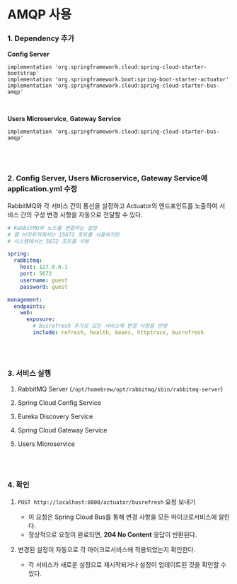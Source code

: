 # AMQP 사용

### 1. Dependency 추가

**Config Server**
```
implementation 'org.springframework.cloud:spring-cloud-starter-bootstrap'
implementation 'org.springframework.boot:spring-boot-starter-actuator'
implementation 'org.springframework.cloud:spring-cloud-starter-bus-amqp'
```

<br>

**Users Microservice**, **Gateway Service**
```
implementation 'org.springframework.cloud:spring-cloud-starter-bus-amqp'
```

<br><br>

### 2. Config Server, Users Microservice, Gateway Service에 application.yml 수정

RabbitMQ와 각 서비스 간의 통신을 설정하고 Actuator의 엔드포인트를 노출하여 서비스 간의 구성 변경 사항을 자동으로 전달할 수 있다.

```yaml
# RabbitMQ와 노드를 연결하는 설정
# 웹 브라우저에서는 15672 포트를 사용하지만
# 시스템에서는 5672 포트를 사용

spring:
  rabbitmq:
    host: 127.0.0.1
    port: 5672
    username: guest
    password: guest

management:
  endpoints:
    web:
      exposure:
        # busrefresh 추가로 모든 서비스에 변경 사항을 반영
        include: refresh, health, beans, httptrace, busrefresh

```

<br><br>

### 3. 서비스 실행

1. RabbitMQ Server (`/opt/homebrew/opt/rabbitmq/sbin/rabbitmq-server`)

2. Spring Cloud Config Service

3. Eureka Discovery Service

4. Spring Cloud Gateway Service

5. Users Microservice

<br><br>

### 4. 확인

1. `POST http://localhost:8000/actuator/busrefresh` 요청 보내기
   - 이 요청은 Spring Cloud Bus를 통해 변경 사항을 모든 마이크로서비스에 알린다.
   - 정상적으로 요청이 완료되면, **204 No Content** 응답이 반환된다.

2. 변경된 설정이 자동으로 각 마이크로서비스에 적용되었는지 확인한다.
   - 각 서비스가 새로운 설정으로 재시작되거나 설정이 업데이트된 것을 확인할 수 있다.

